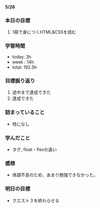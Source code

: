 #### 5/26
### 本日の目標
1. 1冊で身につくHTML&CSSを読む
### 学習時間  
- today: 3h
- week : 14h
- total: 192.5h 
### 目標振り返り
1. 途中まで達成できた
2. 達成できた
### 詰まっていること
- 特になし
### 学んだこと
- タグ, float・flexの違い
### 感想
- 体調不良のため、あまり勉強できなかった。
### 明日の目標
- クエスト３を終わらせる
